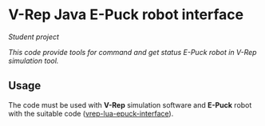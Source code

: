 # V-Rep Java E-Puck robot interface
_Student project_

_This code provide tools for command and get status E-Puck robot in V-Rep simulation tool._


## Usage
The code must be used with __V-Rep__ simulation software and __E-Puck__ robot with the suitable code ([vrep-lua-epuck-interface](https://github.com/AurelienC/vrep-lua-epuck-interface)).


